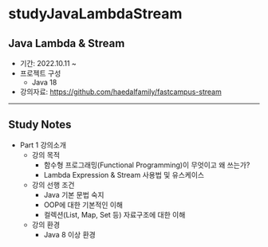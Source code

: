 # studyJavaLambdaStream
## Java Lambda & Stream
- 기간: 2022.10.11 ~
- 프로젝트 구성
	- Java 18
- 강의자료: https://github.com/haedalfamily/fastcampus-stream
---------------
## Study Notes 
 - Part 1 강의소개
   - 강의 목적
	  - 함수형 프로그래밍(Functional Programming)이 무엇이고 왜 쓰는가?
      - Lambda Expression & Stream 사용법 및 유스케이스
   - 강의 선행 조건
      - Java 기본 문법 숙지
	  - OOP에 대한 기본적인 이해
	  - 컬렉션(List, Map, Set 등) 자료구조에 대한 이해
   - 강의 환경
      - Java 8 이상 환경
